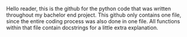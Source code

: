 Hello reader, this is the github for the python code that was written throughout my bachelor end project.
This github only contains one file, since the entire coding process was also done in one file.
All functions within that file contain docstrings for a little extra explanation.
